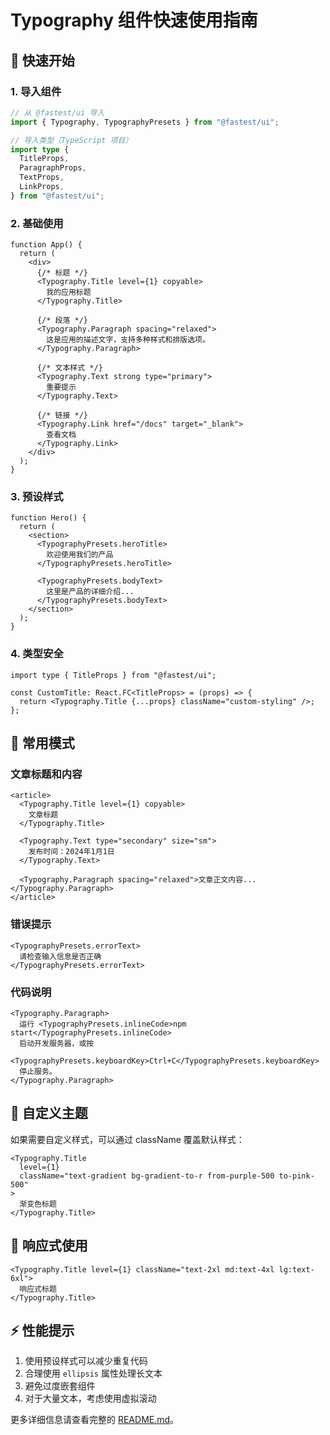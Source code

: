 # Typography 组件快速使用指南

## 🚀 快速开始

### 1. 导入组件

```typescript
// 从 @fastest/ui 导入
import { Typography, TypographyPresets } from "@fastest/ui";

// 导入类型（TypeScript 项目）
import type {
  TitleProps,
  ParagraphProps,
  TextProps,
  LinkProps,
} from "@fastest/ui";
```

### 2. 基础使用

```tsx
function App() {
  return (
    <div>
      {/* 标题 */}
      <Typography.Title level={1} copyable>
        我的应用标题
      </Typography.Title>

      {/* 段落 */}
      <Typography.Paragraph spacing="relaxed">
        这是应用的描述文字，支持多种样式和排版选项。
      </Typography.Paragraph>

      {/* 文本样式 */}
      <Typography.Text strong type="primary">
        重要提示
      </Typography.Text>

      {/* 链接 */}
      <Typography.Link href="/docs" target="_blank">
        查看文档
      </Typography.Link>
    </div>
  );
}
```

### 3. 预设样式

```tsx
function Hero() {
  return (
    <section>
      <TypographyPresets.heroTitle>
        欢迎使用我们的产品
      </TypographyPresets.heroTitle>

      <TypographyPresets.bodyText>
        这里是产品的详细介绍...
      </TypographyPresets.bodyText>
    </section>
  );
}
```

### 4. 类型安全

```tsx
import type { TitleProps } from "@fastest/ui";

const CustomTitle: React.FC<TitleProps> = (props) => {
  return <Typography.Title {...props} className="custom-styling" />;
};
```

## 🎯 常用模式

### 文章标题和内容

```tsx
<article>
  <Typography.Title level={1} copyable>
    文章标题
  </Typography.Title>

  <Typography.Text type="secondary" size="sm">
    发布时间：2024年1月1日
  </Typography.Text>

  <Typography.Paragraph spacing="relaxed">文章正文内容...</Typography.Paragraph>
</article>
```

### 错误提示

```tsx
<TypographyPresets.errorText>
  请检查输入信息是否正确
</TypographyPresets.errorText>
```

### 代码说明

```tsx
<Typography.Paragraph>
  运行 <TypographyPresets.inlineCode>npm start</TypographyPresets.inlineCode>
  启动开发服务器，或按
  <TypographyPresets.keyboardKey>Ctrl+C</TypographyPresets.keyboardKey>
  停止服务。
</Typography.Paragraph>
```

## 🔧 自定义主题

如果需要自定义样式，可以通过 className 覆盖默认样式：

```tsx
<Typography.Title
  level={1}
  className="text-gradient bg-gradient-to-r from-purple-500 to-pink-500"
>
  渐变色标题
</Typography.Title>
```

## 📱 响应式使用

```tsx
<Typography.Title level={1} className="text-2xl md:text-4xl lg:text-6xl">
  响应式标题
</Typography.Title>
```

## ⚡ 性能提示

1. 使用预设样式可以减少重复代码
2. 合理使用 `ellipsis` 属性处理长文本
3. 避免过度嵌套组件
4. 对于大量文本，考虑使用虚拟滚动

更多详细信息请查看完整的 [README.md](./README.md)。
